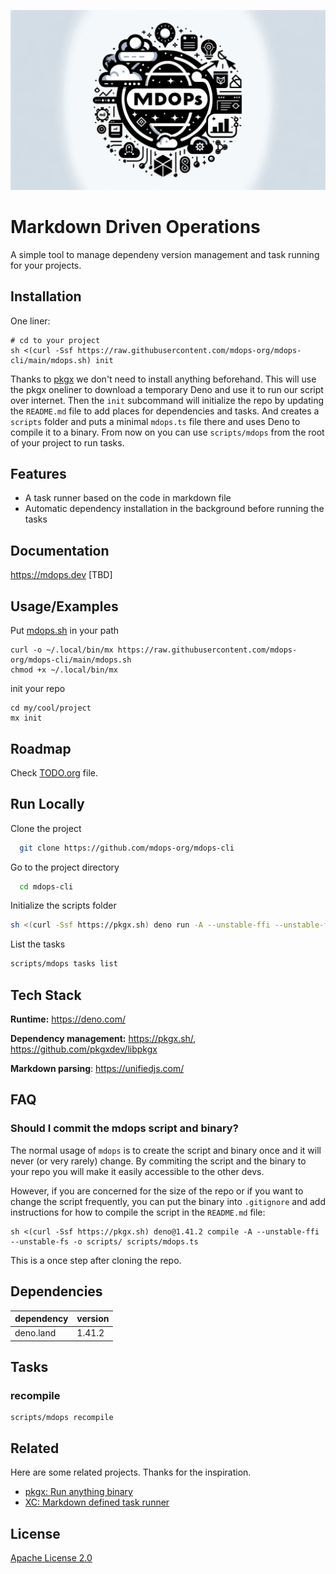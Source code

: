 
![Logo](./logo.jpg)


# Markdown Driven Operations

A simple tool to manage dependeny version management and task running for your projects.


<!-- ## Demo -->

<!-- [TODO placeholder for youtube demo] -->


## Installation

One liner:

```shell
# cd to your project
sh <(curl -Ssf https://raw.githubusercontent.com/mdops-org/mdops-cli/main/mdops.sh) init
```

Thanks to [pkgx](https://pkgx.sh) we don't need to install anything beforehand. This will use the pkgx oneliner to download a temporary
Deno and use it to run our script over internet. Then the `init` subcommand will initialize the repo by updating the `README.md`
file to add places for dependencies and tasks. And creates a `scripts` folder and puts a minimal `mdops.ts` file there and uses
Deno to compile it to a binary. From now on you can use `scripts/mdops` from the root of your project to run tasks.


## Features

- A task runner based on the code in markdown file
- Automatic dependency installation in the background before running the tasks


## Documentation

<https://mdops.dev> [TBD]


## Usage/Examples

Put [mdops.sh](./mdops.sh) in your path

``` shell
curl -o ~/.local/bin/mx https://raw.githubusercontent.com/mdops-org/mdops-cli/main/mdops.sh
chmod +x ~/.local/bin/mx
```

init your repo

``` shell
cd my/cool/project
mx init
```

## Roadmap

Check [TODO.org](./TODO.org) file.

## Run Locally

Clone the project

```bash
  git clone https://github.com/mdops-org/mdops-cli
```

Go to the project directory

```bash
  cd mdops-cli
```

Initialize the scripts folder

```bash
sh <(curl -Ssf https://pkgx.sh) deno run -A --unstable-ffi --unstable-fs ./main.ts init
```

List the tasks

```bash
scripts/mdops tasks list
```


## Tech Stack

**Runtime:** <https://deno.com/>

**Dependency management:** <https://pkgx.sh/>, <https://github.com/pkgxdev/libpkgx>

**Markdown parsing**: <https://unifiedjs.com/>


## FAQ

### Should I commit the mdops script and binary?

The normal usage of `mdops` is to create the script and binary once and it will never (or very rarely) change.
By commiting the script and the binary to your repo you will make it easily accessible to the other devs.

However, if you are concerned for the size of the repo or if you want to change the script frequently, you can
put the binary into `.gitignore` and add instructions for how to compile the script in the `README.md` file:

``` shell
sh <(curl -Ssf https://pkgx.sh) deno@1.41.2 compile -A --unstable-ffi --unstable-fs -o scripts/ scripts/mdops.ts
```

This is a once step after cloning the repo.



## Dependencies

| dependency | version |
|------------|---------|
| deno.land  | 1.41.2  |


## Tasks

### recompile

``` shell
scripts/mdops recompile
```


## Related

Here are some related projects. Thanks for the inspiration.

* [pkgx: Run anything binary](https://pkgx.sh/)
* [XC: Markdown defined task runner](https://github.com/joerdav/xc)

    
## License

[Apache License 2.0](https://choosealicense.com/licenses/apache-2.0/)
